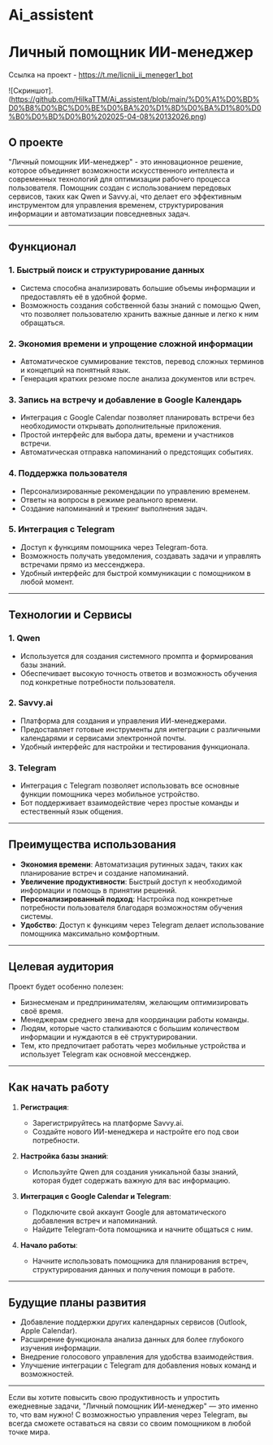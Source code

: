 # Ai_assistent
# Личный помощник ИИ-менеджер

Ссылка на проект - https://t.me/licnii_ii_meneger1_bot

![Скриншот].(https://github.com/HilkaTTM/Ai_assistent/blob/main/%D0%A1%D0%BD%D0%B8%D0%BC%D0%BE%D0%BA%20%D1%8D%D0%BA%D1%80%D0%B0%D0%BD%D0%B0%202025-04-08%20132026.png)

## О проекте

"Личный помощник ИИ-менеджер" - это инновационное решение, которое объединяет возможности искусственного интеллекта и современных технологий для оптимизации рабочего процесса пользователя. Помощник создан с использованием передовых сервисов, таких как Qwen и Savvy.ai, что делает его эффективным инструментом для управления временем, структурирования информации и автоматизации повседневных задач.

---

## Функционал

### 1. **Быстрый поиск и структурирование данных**
   - Система способна анализировать большие объемы информации и предоставлять её в удобной форме.
   - Возможность создания собственной базы знаний с помощью Qwen, что позволяет пользователю хранить важные данные и легко к ним обращаться.

### 2. **Экономия времени и упрощение сложной информации**
   - Автоматическое суммирование текстов, перевод сложных терминов и концепций на понятный язык.
   - Генерация кратких резюме после анализа документов или встреч.

### 3. **Запись на встречу и добавление в Google Календарь**
   - Интеграция с Google Calendar позволяет планировать встречи без необходимости открывать дополнительные приложения.
   - Простой интерфейс для выбора даты, времени и участников встречи.
   - Автоматическая отправка напоминаний о предстоящих событиях.

### 4. **Поддержка пользователя**
   - Персонализированные рекомендации по управлению временем.
   - Ответы на вопросы в режиме реального времени.
   - Создание напоминаний и трекинг выполнения задач.

### 5. **Интеграция с Telegram**
   - Доступ к функциям помощника через Telegram-бота.
   - Возможность получать уведомления, создавать задачи и управлять встречами прямо из мессенджера.
   - Удобный интерфейс для быстрой коммуникации с помощником в любой момент.

---

## Технологии и Сервисы

### 1. **Qwen**
   - Используется для создания системного промпта и формирования базы знаний.
   - Обеспечивает высокую точность ответов и возможность обучения под конкретные потребности пользователя.

### 2. **Savvy.ai**
   - Платформа для создания и управления ИИ-менеджерами.
   - Предоставляет готовые инструменты для интеграции с различными календарями и сервисами электронной почты.
   - Удобный интерфейс для настройки и тестирования функционала.

### 3. **Telegram**
   - Интеграция с Telegram позволяет использовать все основные функции помощника через мобильное устройство.
   - Бот поддерживает взаимодействие через простые команды и естественный язык общения.

---

## Преимущества использования

- **Экономия времени**: Автоматизация рутинных задач, таких как планирование встреч и создание напоминаний.
- **Увеличение продуктивности**: Быстрый доступ к необходимой информации и помощь в принятии решений.
- **Персонализированный подход**: Настройка под конкретные потребности пользователя благодаря возможностям обучения системы.
- **Удобство**: Доступ к функциям через Telegram делает использование помощника максимально комфортным.

---

## Целевая аудитория

Проект будет особенно полезен:
- Бизнесменам и предпринимателям, желающим оптимизировать своё время.
- Менеджерам среднего звена для координации работы команды.
- Людям, которые часто сталкиваются с большим количеством информации и нуждаются в её структурировании.
- Тем, кто предпочитает работать через мобильные устройства и использует Telegram как основной мессенджер.

---

## Как начать работу

1. **Регистрация**:
   - Зарегистрируйтесь на платформе Savvy.ai.
   - Создайте нового ИИ-менеджера и настройте его под свои потребности.

2. **Настройка базы знаний**:
   - Используйте Qwen для создания уникальной базы знаний, которая будет содержать важную для вас информацию.

3. **Интеграция с Google Calendar и Telegram**:
   - Подключите свой аккаунт Google для автоматического добавления встреч и напоминаний.
   - Найдите Telegram-бота помощника и начните общаться с ним.

4. **Начало работы**:
   - Начните использовать помощника для планирования встреч, структурирования данных и получения помощи в работе.

---

## Будущие планы развития

- Добавление поддержки других календарных сервисов (Outlook, Apple Calendar).
- Расширение функционала анализа данных для более глубокого изучения информации.
- Внедрение голосового управления для удобства взаимодействия.
- Улучшение интеграции с Telegram для добавления новых команд и возможностей.

---

Если вы хотите повысить свою продуктивность и упростить ежедневные задачи, "Личный помощник ИИ-менеджер" — это именно то, что вам нужно! С возможностью управления через Telegram, вы всегда сможете оставаться на связи со своим помощником в любой точке мира.
